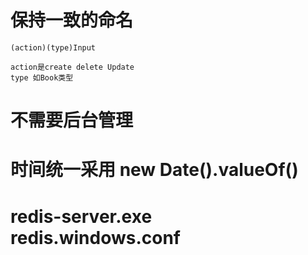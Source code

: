 # 保持一致的命名

```
(action)(type)Input

action是create delete Update
type 如Book类型
```

# 不需要后台管理

# 时间统一采用 new Date().valueOf()

# redis-server.exe redis.windows.conf
